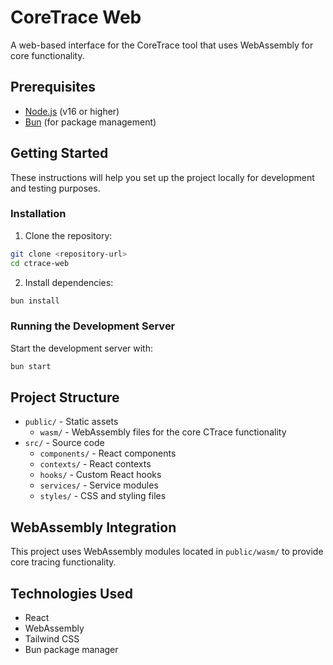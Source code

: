 # CoreTrace Web

A web-based interface for the CoreTrace tool that uses WebAssembly for core functionality.

## Prerequisites

- [Node.js](https://nodejs.org/) (v16 or higher)
- [Bun](https://bun.sh/) (for package management)

## Getting Started

These instructions will help you set up the project locally for development and testing purposes.

### Installation

1. Clone the repository:
```bash
git clone <repository-url>
cd ctrace-web
```

2. Install dependencies:
```bash
bun install
```

### Running the Development Server

Start the development server with:
```bash
bun start
```

## Project Structure

- `public/` - Static assets
  - `wasm/` - WebAssembly files for the core CTrace functionality
- `src/` - Source code
  - `components/` - React components
  - `contexts/` - React contexts
  - `hooks/` - Custom React hooks
  - `services/` - Service modules
  - `styles/` - CSS and styling files

## WebAssembly Integration

This project uses WebAssembly modules located in `public/wasm/` to provide core tracing functionality.

## Technologies Used

- React
- WebAssembly
- Tailwind CSS
- Bun package manager